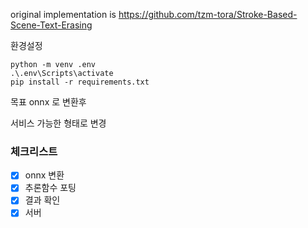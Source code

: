 original implementation is https://github.com/tzm-tora/Stroke-Based-Scene-Text-Erasing

환경설정

```
python -m venv .env
.\.env\Scripts\activate
pip install -r requirements.txt
```


목표
onnx 로 변환후

서비스 가능한 형태로 변경

### 체크리스트

- [x] onnx 변환
- [x] 추론함수 포팅 
- [x] 결과 확인
- [x] 서버